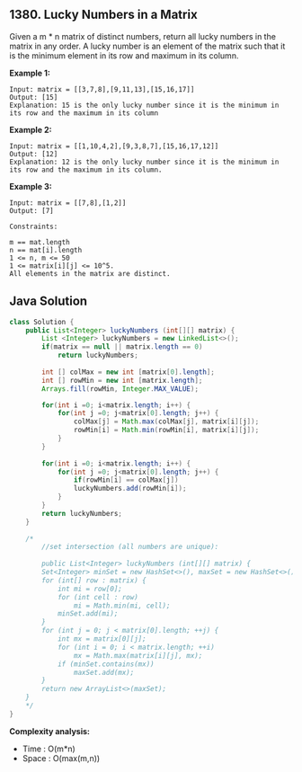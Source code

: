 ## 1380. Lucky Numbers in a Matrix

Given a m * n matrix of distinct numbers, return all lucky numbers in the matrix in any order.
A lucky number is an element of the matrix such that it is the minimum element in its row and maximum in its column.

**Example 1:**
```
Input: matrix = [[3,7,8],[9,11,13],[15,16,17]]
Output: [15]
Explanation: 15 is the only lucky number since it is the minimum in its row and the maximum in its column
```
**Example 2:**
```
Input: matrix = [[1,10,4,2],[9,3,8,7],[15,16,17,12]]
Output: [12]
Explanation: 12 is the only lucky number since it is the minimum in its row and the maximum in its column.
```
**Example 3:**
```
Input: matrix = [[7,8],[1,2]]
Output: [7]
```

```
Constraints:

m == mat.length
n == mat[i].length
1 <= n, m <= 50
1 <= matrix[i][j] <= 10^5.
All elements in the matrix are distinct.
```

## Java Solution
```Java
class Solution {
    public List<Integer> luckyNumbers (int[][] matrix) {
        List <Integer> luckyNumbers = new LinkedList<>();
        if(matrix == null || matrix.length == 0)
            return luckyNumbers;
        
        int [] colMax = new int [matrix[0].length];
        int [] rowMin = new int [matrix.length];
        Arrays.fill(rowMin, Integer.MAX_VALUE);

        for(int i =0; i<matrix.length; i++) {
            for(int j =0; j<matrix[0].length; j++) {
                colMax[j] = Math.max(colMax[j], matrix[i][j]);
                rowMin[i] = Math.min(rowMin[i], matrix[i][j]);
            }
        }
        
        for(int i =0; i<matrix.length; i++) {
            for(int j =0; j<matrix[0].length; j++) {
                if(rowMin[i] == colMax[j])
                luckyNumbers.add(rowMin[i]);
            }
        }
        return luckyNumbers;
    }
    
    /*
        //set intersection (all numbers are unique):
        
        public List<Integer> luckyNumbers (int[][] matrix) {
        Set<Integer> minSet = new HashSet<>(), maxSet = new HashSet<>();
        for (int[] row : matrix) {
            int mi = row[0];
            for (int cell : row)
                mi = Math.min(mi, cell);
            minSet.add(mi);
        }
        for (int j = 0; j < matrix[0].length; ++j) {
            int mx = matrix[0][j];
            for (int i = 0; i < matrix.length; ++i)
                mx = Math.max(matrix[i][j], mx);
            if (minSet.contains(mx))
                maxSet.add(mx);
        }
        return new ArrayList<>(maxSet);        
    }
    */
}
```

**Complexity analysis:**
* Time : O(m*n)
* Space : O(max(m,n))